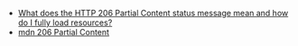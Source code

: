 - [What does the HTTP 206 Partial Content status message mean and how do I fully load resources?](https://stackoverflow.com/questions/15787380/what-does-the-http-206-partial-content-status-message-mean-and-how-do-i-fully-lo)
- [mdn 206 Partial Content](https://developer.mozilla.org/zh-CN/docs/Web/HTTP/Status/206)